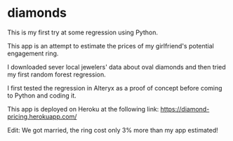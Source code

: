 # diamonds

This is my first try at some regression using Python. 

This app is an attempt to estimate the prices of my girlfriend's potential engagement ring. 

I downloaded sever local jewelers' data about oval diamonds and then tried my first random forest regression. 

I first tested the regression in Alteryx as a proof of concept before coming to Python and coding it. 

This app is deployed on Heroku at the following link:
https://diamond-pricing.herokuapp.com/

Edit: We got married, the ring cost only 3% more than my app estimated!
